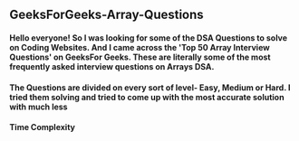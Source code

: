 ## GeeksForGeeks-Array-Questions
#### Hello everyone! So I was looking for some of the DSA Questions to solve on Coding Websites. And I came across the 'Top 50 Array Interview Questions' on GeeksFor Geeks. These are literally some of the most frequently asked interview questions on Arrays DSA.
#### The Questions are divided on every sort of level- Easy, Medium or Hard. I tried them solving and tried to come up with the most accurate solution with much less
#### Time Complexity
